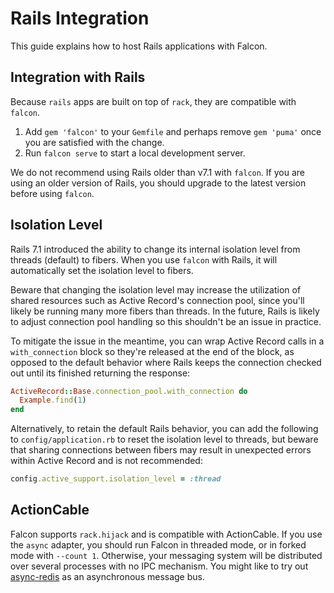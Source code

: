 # Rails Integration

This guide explains how to host Rails applications with Falcon.

## Integration with Rails

Because `rails` apps are built on top of `rack`, they are compatible with `falcon`.

1. Add `gem 'falcon'` to your `Gemfile` and perhaps remove `gem 'puma'` once you are satisfied with the change.
2. Run `falcon serve` to start a local development server.

We do not recommend using Rails older than v7.1 with `falcon`. If you are using an older version of Rails, you should upgrade to the latest version before using `falcon`.

## Isolation Level

Rails 7.1 introduced the ability to change its internal isolation level from threads (default) to fibers. When you use `falcon` with Rails, it will automatically set the isolation level to fibers.

Beware that changing the isolation level may increase the utilization of shared resources such as Active Record's connection pool, since you'll likely be running many more fibers than threads. In the future, Rails is likely to adjust connection pool handling so this shouldn't be an issue in practice.

To mitigate the issue in the meantime, you can wrap Active Record calls in a `with_connection` block so they're released at the end of the block, as opposed to the default behavior where Rails keeps the connection checked out until its finished returning the response:

~~~ ruby
ActiveRecord::Base.connection_pool.with_connection do
  Example.find(1)
end
~~~

Alternatively, to retain the default Rails behavior, you can add the following to `config/application.rb` to reset the isolation level to threads, but beware that sharing connections between fibers may result in unexpected errors within Active Record and is not recommended:

~~~ ruby
config.active_support.isolation_level = :thread
~~~

## ActionCable

Falcon supports `rack.hijack` and is compatible with ActionCable. If you use the `async` adapter, you should run Falcon in threaded mode, or in forked mode with `--count 1`. Otherwise, your messaging system will be distributed over several processes with no IPC mechanism. You might like to try out [async-redis](https://github.com/socketry/async-redis) as an asynchronous message bus.

